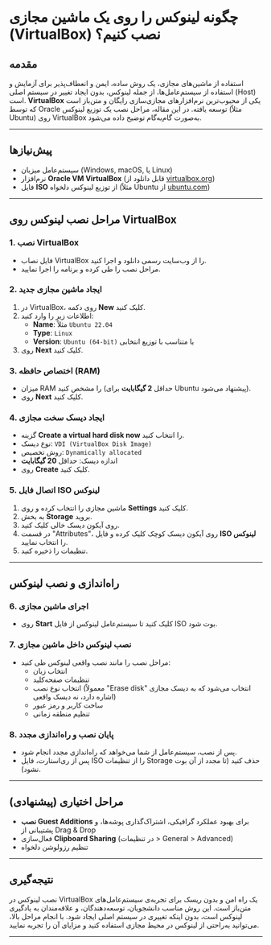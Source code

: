 # چگونه لینوکس را روی یک ماشین مجازی (VirtualBox) نصب کنیم؟

## مقدمه

استفاده از ماشین‌های مجازی، یک روش ساده، ایمن و انعطاف‌پذیر برای آزمایش و استفاده از سیستم‌عامل‌ها، از جمله لینوکس، بدون ایجاد تغییر در سیستم اصلی (Host) است. **VirtualBox** یکی از محبوب‌ترین نرم‌افزارهای مجازی‌سازی رایگان و متن‌باز است که توسط Oracle توسعه یافته. در این مقاله، مراحل نصب یک توزیع لینوکس (مثلاً Ubuntu) روی VirtualBox به‌صورت گام‌به‌گام توضیح داده می‌شود.

---

## پیش‌نیازها

- سیستم‌عامل میزبان (Windows, macOS, یا Linux)
- نرم‌افزار **Oracle VM VirtualBox** (قابل دانلود از [virtualbox.org](https://www.virtualbox.org/))
- فایل **ISO** از توزیع لینوکس دلخواه (مثلاً Ubuntu از [ubuntu.com](https://ubuntu.com/download))

---

## مراحل نصب لینوکس روی VirtualBox

### 1. نصب VirtualBox

- فایل نصاب VirtualBox را از وب‌سایت رسمی دانلود و اجرا کنید.
- مراحل نصب را طی کرده و برنامه را اجرا نمایید.

### 2. ایجاد ماشین مجازی جدید

1. در VirtualBox، روی دکمه **New** کلیک کنید.
2. اطلاعات زیر را وارد کنید:
   - **Name**: مثلاً `Ubuntu 22.04`
   - **Type**: `Linux`
   - **Version**: `Ubuntu (64-bit)` یا متناسب با توزیع انتخابی
3. روی **Next** کلیک کنید.

### 3. اختصاص حافظه (RAM)

- میزان RAM را مشخص کنید (حداقل **2 گیگابایت** برای Ubuntu پیشنهاد می‌شود).
- روی **Next** کلیک کنید.

### 4. ایجاد دیسک سخت مجازی

- گزینه **Create a virtual hard disk now** را انتخاب کنید.
- نوع دیسک: `VDI (VirtualBox Disk Image)`
- روش تخصیص: `Dynamically allocated`
- اندازه دیسک: حداقل **20 گیگابایت**
- روی **Create** کلیک کنید.

### 5. اتصال فایل ISO لینوکس

1. ماشین مجازی را انتخاب کرده و روی **Settings** کلیک کنید.
2. به بخش **Storage** بروید.
3. روی آیکون دیسک خالی کلیک کنید.
4. در قسمت "Attributes"، روی آیکون دیسک کوچک کلیک کرده و فایل **ISO لینوکس** را انتخاب نمایید.
5. تنظیمات را ذخیره کنید.

---

## راه‌اندازی و نصب لینوکس

### 6. اجرای ماشین مجازی

- روی **Start** کلیک کنید تا سیستم‌عامل لینوکس از فایل ISO بوت شود.

### 7. نصب لینوکس داخل ماشین مجازی

- مراحل نصب را مانند نصب واقعی لینوکس طی کنید:
  - انتخاب زبان
  - تنظیمات صفحه‌کلید
  - انتخاب نوع نصب (معمولاً "Erase disk" انتخاب می‌شود که به دیسک مجازی اشاره دارد، نه دیسک واقعی)
  - ساخت کاربر و رمز عبور
  - تنظیم منطقه زمانی

### 8. پایان نصب و راه‌اندازی مجدد

- پس از نصب، سیستم‌عامل از شما می‌خواهد که راه‌اندازی مجدد انجام شود.
- پس از ری‌استارت، فایل ISO را از تنظیمات Storage حذف کنید (تا مجدد از آن بوت نشود).

---

## مراحل اختیاری (پیشنهادی)

- **نصب Guest Additions** برای بهبود عملکرد گرافیکی، اشتراک‌گذاری پوشه‌ها، و پشتیبانی از Drag & Drop
- فعال‌سازی **Clipboard Sharing** (در تنظیمات > General > Advanced)
- تنظیم رزولوشن دلخواه

---

## نتیجه‌گیری

نصب لینوکس در VirtualBox یک راه امن و بدون ریسک برای تجربه‌ی سیستم‌عامل‌های متن‌باز است. این روش مناسب دانشجویان، توسعه‌دهندگان، و علاقه‌مندان به یادگیری لینوکس است، بدون اینکه تغییری در سیستم اصلی ایجاد شود. با انجام مراحل بالا، می‌توانید به‌راحتی از لینوکس در محیط مجازی استفاده کنید و مزایای آن را تجربه نمایید.

---
